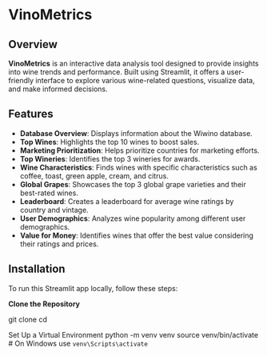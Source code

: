 # VinoMetrics

## Overview

**VinoMetrics** is an interactive data analysis tool designed to provide insights into wine trends and performance. Built using Streamlit, it offers a user-friendly interface to explore various wine-related questions, visualize data, and make informed decisions.

## Features

- **Database Overview**: Displays information about the Wiwino database.
- **Top Wines**: Highlights the top 10 wines to boost sales.
- **Marketing Prioritization**: Helps prioritize countries for marketing efforts.
- **Top Wineries**: Identifies the top 3 wineries for awards.
- **Wine Characteristics**: Finds wines with specific characteristics such as coffee, toast, green apple, cream, and citrus.
- **Global Grapes**: Showcases the top 3 global grape varieties and their best-rated wines.
- **Leaderboard**: Creates a leaderboard for average wine ratings by country and vintage.
- **User Demographics**: Analyzes wine popularity among different user demographics.
- **Value for Money**: Identifies wines that offer the best value considering their ratings and prices.

## Installation

To run this Streamlit app locally, follow these steps:

**Clone the Repository**


git clone <repository-url>
cd <repository-directory>

Set Up a Virtual Environment
python -m venv venv
source venv/bin/activate  # On Windows use `venv\Scripts\activate`